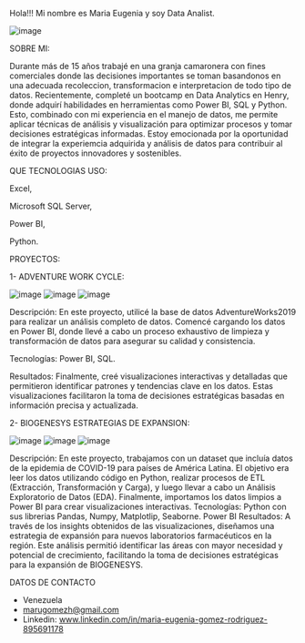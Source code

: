 Hola!!!
Mi nombre es Maria Eugenia y soy Data Analist. 

![image](https://github.com/user-attachments/assets/24936acf-2169-48d9-9230-70bdf38a6752)




SOBRE MI:

Durante más de 15 años trabajé en una granja camaronera con fines comerciales donde las decisiones importantes se toman basandonos en una adecuada recoleccion, transformacion e interpretacion de todo tipo de datos.  Recientemente, completé un bootcamp en Data Analytics en Henry, donde adquirí habilidades en herramientas como Power BI, SQL y Python. Esto, combinado con mi  experiencia en el manejo de datos, me permite aplicar técnicas  de análisis y visualización para optimizar procesos y tomar decisiones estratégicas informadas.  Estoy emocionada por la oportunidad de integrar la experiemcia adquirida y análisis de datos para contribuir al éxito de proyectos innovadores y sostenibles. 

QUE TECNOLOGIAS USO:

Excel,

Microsoft SQL Server,

Power BI,

Python.

PROYECTOS:

1- ADVENTURE WORK CYCLE: 

![image](https://github.com/user-attachments/assets/b6a27538-ab06-4acb-b842-0b9b816fa99f)
![image](https://github.com/user-attachments/assets/084913d9-b124-4509-9296-e3f810991810)
![image](https://github.com/user-attachments/assets/dc9e35c6-a379-4aa5-81e4-042a71ad8598)





Descripción: En este proyecto, utilicé la base de datos AdventureWorks2019 para realizar un análisis completo de datos. Comencé cargando los datos en Power BI, donde llevé a cabo un proceso exhaustivo de limpieza y transformación de datos para asegurar su calidad y consistencia.

Tecnologías:
Power BI, 
SQL.

Resultados: Finalmente, creé visualizaciones interactivas y detalladas que permitieron identificar patrones y tendencias clave en los datos. Estas visualizaciones facilitaron la toma de decisiones estratégicas basadas en información precisa y actualizada.



2- BIOGENESYS ESTRATEGIAS DE EXPANSION: 

![image](https://github.com/user-attachments/assets/91f4ba59-7e87-49d9-99c8-c8dfb32f0a73)
![image](https://github.com/user-attachments/assets/b20f0575-f9f5-4921-aba1-6e5a8bfd5367)
![image](https://github.com/user-attachments/assets/d84af3e4-c25a-4b70-b641-eaadda00f0e9)





Descripción: En este proyecto, trabajamos con un dataset que incluía datos de la epidemia de COVID-19 para países de América Latina. El objetivo era leer los datos utilizando código en Python, realizar procesos de ETL (Extracción, Transformación y Carga), y luego llevar a cabo un Análisis Exploratorio de Datos (EDA). Finalmente, importamos los datos limpios a Power BI para crear visualizaciones interactivas.
Tecnologías: Python con sus librerias Pandas, Numpy, Matplotlip, Seaborne.  Power BI
Resultados: A través de los insights obtenidos de las visualizaciones, diseñamos una estrategia de expansión para nuevos laboratorios farmacéuticos en la región. Este análisis permitió identificar las áreas con mayor necesidad y potencial de crecimiento, facilitando la toma de decisiones estratégicas para la expansión de BIOGENESYS.

DATOS DE CONTACTO

- Venezuela
- marugomezh@gmail.com
- Linkedin: www.linkedin.com/in/maria-eugenia-gomez-rodriguez-895691178












